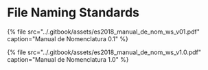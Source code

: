 # File Naming Standards

{% file src="../.gitbook/assets/es2018\_manual\_de\_nom\_ws\_v01.pdf" caption="Manual de Nomenclatura 0.1" %}

{% file src="../.gitbook/assets/es2018\_manual\_de\_nom\_ws\_v1.0.pdf" caption="Manual de Nomenclatura 1.0" %}

